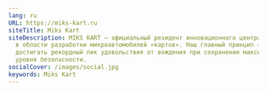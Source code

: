 ```yaml
---
lang: ru
URL: https://miks-kart.ru
siteTitle: Miks Kart
siteDescription: MIKS KART – официальный резидент инновационного центра Сколково
  в области разработки микроавтомобилей «картов». Наш главный принцип –
  достигать рекордный пик удовольствия от вождения при сохранении максимального
  уровня безопасности.
socialCover: /images/social.jpg
keywords: Miks Kart
---
```

